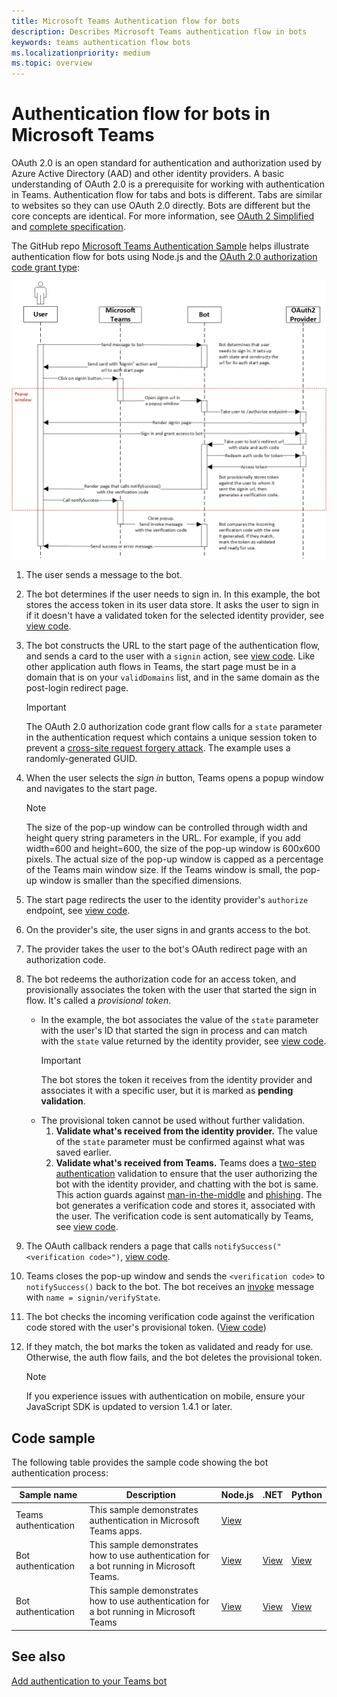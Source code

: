 ```yaml
---
title: Microsoft Teams Authentication flow for bots
description: Describes Microsoft Teams authentication flow in bots
keywords: teams authentication flow bots
ms.localizationpriority: medium
ms.topic: overview
---
```


# Authentication flow for bots in Microsoft Teams

OAuth 2.0 is an open standard for authentication and authorization used by Azure Active Directory (AAD) and other identity providers. A basic understanding of OAuth 2.0 is a prerequisite for working with authentication in Teams. Authentication flow for tabs and bots is different. Tabs are similar to websites so they can use OAuth 2.0 directly. Bots are different but the core concepts are identical. For more information, see [OAuth 2 Simplified](https://aaronparecki.com/oauth-2-simplified/) and [complete specification](https://oauth.net/2/).

The GitHub repo [Microsoft Teams Authentication Sample](https://github.com/OfficeDev/Microsoft-Teams-Samples/tree/main/samples/app-auth/nodejs) helps illustrate authentication flow for bots using Node.js and the [OAuth 2.0 authorization code grant type](https://oauth.net/2/grant-types/authorization-code/):

![Bot authentication sequence diagram](../../../assets/images/authentication/bot_auth_sequence_diagram.png)

1. The user sends a message to the bot.
2. The bot determines if the user needs to sign in.
   In this example, the bot stores the access token in its user data store. It asks the user to sign in if it doesn't have a validated token for the selected identity provider, see [view code](https://github.com/OfficeDev/microsoft-teams-sample-auth-node/blob/469952a26d618dbf884a3be53c7d921cc580b1e2/src/utils/AuthenticationUtils.ts#L58-L76).
3. The bot constructs the URL to the start page of the authentication flow, and sends a card to the user with a `signin` action, see [view code](https://github.com/OfficeDev/microsoft-teams-sample-auth-node/blob/469952a26d618dbf884a3be53c7d921cc580b1e2/src/dialogs/BaseIdentityDialog.ts#L160-L190). Like other application auth flows in Teams, the start page must be in a domain that is on your `validDomains` list, and in the same domain as the post-login redirect page.

    > [!IMPORTANT]
    > The OAuth 2.0 authorization code grant flow calls for a `state` parameter in the authentication request which contains a unique session token to prevent a [cross-site request forgery attack](https://en.wikipedia.org/wiki/Cross-site_request_forgery). The example uses a randomly-generated GUID.

4. When the user selects the *sign in* button, Teams opens a popup window and navigates to the start page.
   > [!NOTE]
   > The size of the pop-up window can be controlled through width and height query string parameters in the URL. For example, if you add width=600 and height=600, the size of the pop-up window is 600x600 pixels. The actual size of the pop-up window is capped as a percentage of the Teams main window size. If the Teams window is small, the pop-up window is smaller than the specified dimensions.

5. The start page redirects the user to the identity provider's `authorize` endpoint, see [view code](https://github.com/OfficeDev/microsoft-teams-sample-auth-node/blob/469952a26d618dbf884a3be53c7d921cc580b1e2/public/html/auth-start.html#L51-L56).
6. On the provider's site, the user signs in and grants access to the bot.
7. The provider takes the user to the bot's OAuth redirect page with an authorization code.
8. The bot redeems the authorization code for an access token, and provisionally associates the token with the user that started the sign in flow. It's called a *provisional token*.
    * In the example, the bot associates the value of the `state` parameter with the user's ID that started the sign in process and can match with the `state` value returned by the identity provider, see [view code](https://github.com/OfficeDev/microsoft-teams-sample-auth-node/blob/469952a26d618dbf884a3be53c7d921cc580b1e2/src/AuthBot.ts#L70-L99).
      > [!IMPORTANT] 
      > The bot stores the token it receives from the identity provider and associates it with a specific user, but it is marked as **pending validation**.
    * The provisional token cannot be used without further validation.
      1. **Validate what's received from the identity provider.** The value of the `state` parameter must be confirmed against what was saved earlier.
      1. **Validate what's received from Teams.** Teams does a [two-step authentication](https://en.wikipedia.org/wiki/Man-in-the-middle_attack) validation to ensure that the user authorizing the bot with the identity provider, and chatting with the bot is same.  This action guards against [man-in-the-middle](https://en.wikipedia.org/wiki/Man-in-the-middle_attack) and [phishing](https://en.wikipedia.org/wiki/Phishing). The bot generates a verification code and stores it, associated with the user. The verification code is sent automatically by Teams, see [view code](https://github.com/OfficeDev/microsoft-teams-sample-auth-node/blob/469952a26d618dbf884a3be53c7d921cc580b1e2/src/AuthBot.ts#L100-L113).
9. The OAuth callback renders a page that calls `notifySuccess("<verification code>")`, [view code](https://github.com/OfficeDev/microsoft-teams-sample-auth-node/blob/master/src/views/oauth-callback-success.hbs).
10. Teams closes the pop-up window and sends the `<verification code>` to `notifySuccess()` back to the bot. The bot receives an [invoke](/bot-framework/dotnet/bot-builder-dotnet-activities#invoke) message with `name = signin/verifyState`.
11. The bot checks the incoming verification code against the verification code stored with the user's provisional token. ([View code](https://github.com/OfficeDev/microsoft-teams-sample-auth-node/blob/469952a26d618dbf884a3be53c7d921cc580b1e2/src/dialogs/BaseIdentityDialog.ts#L127-L140))
12. If they match, the bot marks the token as validated and ready for use. Otherwise, the auth flow fails, and the bot deletes the provisional token.

    > [!NOTE]
    > If you experience issues with authentication on mobile, ensure your JavaScript SDK is updated to version 1.4.1 or later.

## Code sample

The following table provides the sample code showing the bot authentication process:

| **Sample name** | **Description** | **Node.js** | **.NET** | **Python** |
|-----------------|----------------|--------------|----------|-----------|
| Teams authentication | This sample demonstrates authentication in Microsoft Teams apps. | [View](https://github.com/OfficeDev/microsoft-teams-sample-auth-node) | | |
| Bot authentication | This sample demonstrates how to use authentication for a bot running in Microsoft Teams. | [View](https://github.com/microsoft/BotBuilder-Samples/tree/main/samples/javascript_nodejs/46.teams-auth) | [View](https://github.com/microsoft/BotBuilder-Samples/tree/main/samples/csharp_dotnetcore/46.teams-auth) | [View](https://github.com/microsoft/BotBuilder-Samples/tree/main/samples/python/46.teams-auth)|
| Bot authentication | This sample demonstrates how to use authentication for a bot running in Microsoft Teams | [View](https://github.com/microsoft/BotBuilder-Samples/tree/main/samples/javascript_nodejs/46.teams-auth) | [View](https://github.com/microsoft/BotBuilder-Samples/tree/main/samples/csharp_dotnetcore/46.teams-auth) | [View](https://github.com/microsoft/BotBuilder-Samples/tree/main/samples/python/46.teams-auth)|

## See also

[Add authentication to your Teams bot](add-authentication.md)
